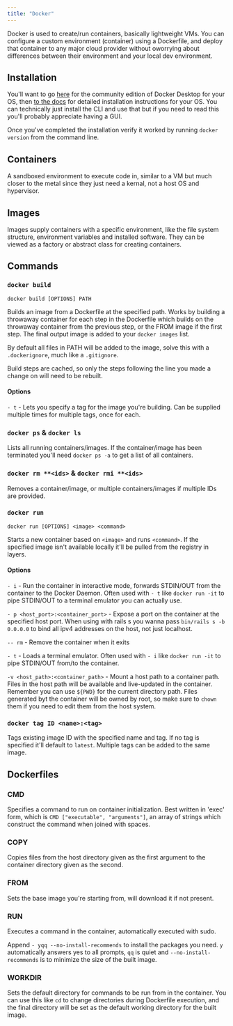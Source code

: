 ```yaml
---
title: "Docker"
---
```


Docker is used to create/run containers, basically lightweight VMs. You can configure a custom environment (container) using a Dockerfile, and deploy that container to any major cloud provider without oworrying about differences between their environment and your local dev environment.

## Installation

You'll want to go [here](https://www.docker.com/get-started/) for the community edition of Docker Desktop for your OS, then [to the docs](https://docs.docker.com/desktop/) for detailed installation instructions for your OS. You can technically just install the CLI and use that but if you need to read this you'll probably appreciate having a GUI.

Once you've completed the installation verify it worked by running `docker version` from the command line.

## Containers

A sandboxed environment to execute code in, similar to a VM but much closer to the metal since they just need a kernal, not a host OS and hypervisor.

## Images

Images supply containers with a specific environment, like the file system structure, environment variables and installed software. They can be viewed as a factory or abstract class for creating containers.

## Commands

### `docker build`

```shell
docker build [OPTIONS] PATH
```

Builds an image from a Dockerfile at the specified path. Works by building a throwaway container for each step in the Dockerfile which builds on the throwaway container from the previous step, or the FROM image if the first step. The final output image is added to your `docker images` list.

By default all files in PATH will be added to the image, solve this with a `.dockerignore`, much like a `.gitignore`.

Build steps are cached, so only the steps following the line you made a change on will need to be rebuilt.

#### Options

`- t` - Lets you specify a tag for the image you're building. Can be supplied multiple times for multiple tags, once for each.

### `docker ps` & `docker ls`

Lists all running containers/images. If the container/image has been terminated you'll need `docker ps -a` to get a list of all containers.

### `docker rm **<ids>` & `docker rmi **<ids>`

Removes a container/image, or multiple containers/images if multiple IDs are provided.

### `docker run`

```shell
docker run [OPTIONS] <image> <command>
```

Starts a new container based on `<image>` and runs `<command>`. If the specified image isn't available locally it'll be pulled from the registry in layers.

#### Options

`- i` - Run the container in interactive mode, forwards STDIN/OUT from the container to the Docker Daemon. Often used with `- t` like `docker run -it` to pipe STDIN/OUT to a terminal emulator you can actually use.

`- p <host_port>:<container_port>` - Expose a port on the container at the specified host port. When using with rails s you wanna pass `bin/rails s -b 0.0.0.0` to bind all ipv4 addresses on the host, not just localhost.

`-- rm` - Remove the container when it exits

`- t` - Loads a terminal emulator. Often used with `- i` like `docker run -it` to pipe STDIN/OUT from/to the container.

`-v <host_path>:<container_path>` - Mount a host path to a container path. Files in the host path will be available and live-updated in the container. Remember you can use `${PWD}` for the current directory path. Files generated byt the container will be owned by root, so make sure to `chown` them if you need to edit them from the host system.

### `docker tag ID <name>:<tag>`

Tags existing image ID with the specified name and tag. If no tag is specified it'll default to `latest`. Multiple tags can be added to the same image.

## Dockerfiles

### CMD

Specifies a command to run on container initialization. Best written in 'exec' form, which is `CMD ["executable", "arguments"]`, an array of strings which construct the command when joined with spaces.

### COPY

Copies files from the host directory given as the first argument to the container directory given as the second.

### FROM

Sets the base image you're starting from, will download it if not present.

### RUN

Executes a command in the container, automatically executed with sudo.

Append `- yqq --no-install-recommends` to install the packages you need. `y` automatically answers yes to all prompts, `qq` is quiet and `--no-install-recommends` is to minimize the size of the built image.

### WORKDIR

Sets the default directory for commands to be run from in the container. You can use this like `cd` to change directories during Dockerfile execution, and the final directory will be set as the default working directory for the built image.
